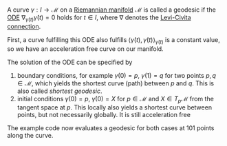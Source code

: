 A curve $γ: I → \mathcal M$ on a [Riemannian manifold](https://en.wikipedia.org/wiki/Riemannian_manifold) $\mathcal M$ is called a geodesic if the [ODE](https://en.wikipedia.org/wiki/Ordinary_differential_equation) $∇_{\dot γ(t)}\dot γ(t) = 0$ holds for $t∈I$, where $∇$ denotes the [Levi-Civita connection](https://en.wikipedia.org/wiki/Levi-Civita_connection).

First, a curve fulfilling this ODE also fulfills $⟨\dot γ(t), \dot γ(t) ⟩_{\dot γ(t)}$ is a constant value,
so we have an acceleration free curve on our manifold.

The solution of the ODE can be specified by

1. boundary conditions, for example $γ(0)=p$, $γ(1)=q$ for two points $p,q ∈ \mathcal M$,
  which yields the shortest curve (path) between $p$ and $q$. This is also called _shortest geodesic_.
2. initial conditions $γ(0)=p$, $\dot γ(0)=X$ for $p ∈ \mathcal M$ and $X ∈ T_p\mathcal M$
  from the tangent space at $p$. This locally also yields a shortest curve between points,
  but not necessarily globally. It is still acceleration free

The example code now evaluates a geodesic for both cases at 101 points along the curve.
